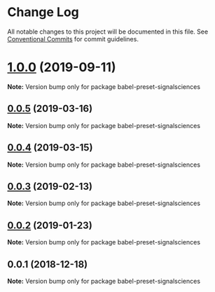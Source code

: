 # Change Log

All notable changes to this project will be documented in this file.
See [Conventional Commits](https://conventionalcommits.org) for commit guidelines.

# [1.0.0](https://github.com/signalsciences/jsdx/compare/babel-preset-signalsciences@0.0.5...babel-preset-signalsciences@1.0.0) (2019-09-11)

**Note:** Version bump only for package babel-preset-signalsciences





## [0.0.5](https://github.com/signalsciences/jsdx/compare/babel-preset-signalsciences@0.0.4...babel-preset-signalsciences@0.0.5) (2019-03-16)

**Note:** Version bump only for package babel-preset-signalsciences





## [0.0.4](https://github.com/signalsciences/jsdx/compare/babel-preset-signalsciences@0.0.3...babel-preset-signalsciences@0.0.4) (2019-03-15)

**Note:** Version bump only for package babel-preset-signalsciences





## [0.0.3](https://github.com/signalsciences/jsdx/compare/babel-preset-signalsciences@0.0.2...babel-preset-signalsciences@0.0.3) (2019-02-13)

**Note:** Version bump only for package babel-preset-signalsciences





## [0.0.2](https://github.com/signalsciences/jsdx/compare/babel-preset-signalsciences@0.0.1...babel-preset-signalsciences@0.0.2) (2019-01-23)

**Note:** Version bump only for package babel-preset-signalsciences





## 0.0.1 (2018-12-18)

**Note:** Version bump only for package babel-preset-signalsciences
